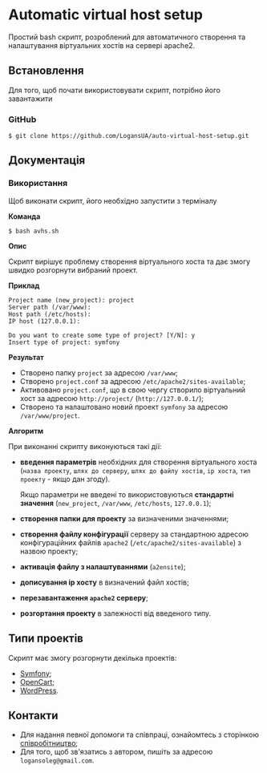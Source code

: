 # Automatic virtual host setup
Простий bash скрипт, розроблений для автоматичного створення та налаштування віртуальних хостів на сервері apache2.

## Встановлення
Для того, щоб почати використовувати скрипт, потрібно його завантажити
### GitHub
```
$ git clone https://github.com/LogansUA/auto-virtual-host-setup.git
```

## Документація
### Використання
Щоб виконати скрипт, його необхідно запустити з терміналу


**Команда**
```
$ bash avhs.sh
```
**Опис**

Скрипт вирішує проблему створення віртуального хоста та дає змогу швидко розгорнути вибраний проект.

**Приклад**
```
Project name (new_project): project
Server path (/var/www):
Host path (/etc/hosts):
IP host (127.0.0.1):

Do you want to create some type of project? [Y/N]: y
Insert type of project: symfony
```

**Результат**
* Створено папку `project` за адресою `/var/www`;
* Створено `project.conf` за адресою `/etc/apache2/sites-available`;
* Активовано `project.conf`, що в свою чергу створило віртуальний хост за адресою `http://project/` (`http://127.0.0.1/`);
* Створено та налаштовано новий проект `symfony` за адресою `/var/www/project`.

**Алгоритм**

При виконанні скрипту виконуються такі дії:
* **введення параметрів** необхідних для створення віртуального хоста (`назва проекту`, `шлях до серверу`, `шлях до файлу хостів`, `ip хоста`, `тип проекту` - якщо дан згоду).

  Якщо параметри не введені то використовуються **стандартні значення** (`new_project`, `/var/www`, `/etc/hosts`, `127.0.0.1`);

* **створення папки для проекту** за визначеними значеннями;

* **створення файлу конфігурації** серверу за стандартною адресою конфігураційних файлів `apache2` (`/etc/apache2/sites-available`) з назвою проекту;

* **активація файлу з налаштуваннями** (`a2ensite`);

* **дописування ip хосту** в визначений файл хостів;

* **перезавантаження `apache2` серверу**;

* **розгортання проекту** в залежності від введеного типу.

## Типи проектів
Скрипт має змогу розгорнути декілька проектів:
* [Symfony](https://github.com/LogansUA/auto-virtual-host-setup/blob/develop/documentation/translation/ukrainian/types/symfony.md);
* [OpenCart]((https://github.com/LogansUA/auto-virtual-host-setup/blob/develop/documentation/translation/ukrainian/types/opencart.md));
* [WordPress]((https://github.com/LogansUA/auto-virtual-host-setup/blob/develop/documentation/translation/ukrainian/types/wordpress.md)).

## Контакти
* Для надання певної допомоги та співпраці, ознайомтесь з сторінкою [співробітництво](https://github.com/LogansUA/auto-virtual-host-setup/blob/develop/documentation/translation/ukrainian/contribution.md);
* Для того, щоб зв'язатись з автором, пишіть за адресою `logansoleg@gmail.com`.
